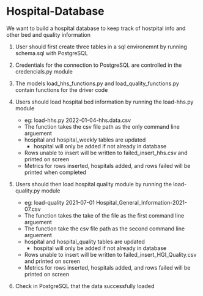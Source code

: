 # Hospital-Database

We want to build a hospital database to keep track of hostpital info and other bed and quality information

1. User should first create three tables in a sql environemnt by running schema.sql with PostgreSQL

2. Credentials for the connection to PostgreSQL are controlled in the credencials.py module

3. The models load_hhs_functions.py and load_quality_functions.py contain functions for the driver code

4. Users should load hospital bed information by running the load-hhs.py module
	- eg: load-hhs.py 2022-01-04-hhs.data.csv
	- The function takes the csv file path as the only command line arguement
	- hospital and hospital_weekly tables are updated
		- hospital will only be added if not already in database
	- Rows unable to insert will be written to failed_insert_hhs.csv and printed on screen
	- Metrics for rows inserted, hospitals added, and rows failed will be printed when completed

5. Users should then load hospital quality module by running the load-quality.py module
	- eg: load-quality 2021-07-01 Hospital_General_Information-2021-07.csv
	- The function takes the take of the file as the first command line arguement
	- The function take the csv file path as the second command line arguement
	- hospital and hospital_quality tables are updated
		- hospital will only be added if not already in database
	- Rows unable to insert will be written to failed_insert_HGI_Quality.csv and printed on screen
	- Metrics for rows inserted, hospitals added, and rows failed will be printed on screen

6. Check in PostgreSQL that the data successfully loaded
